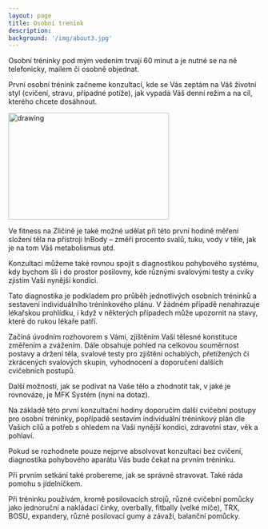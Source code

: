 ```yaml
---
layout: page
title: Osobní trenink
description:
background: '/img/about3.jpg'
---
```


Osobní tréninky pod mým vedením trvají 60 minut a je nutné se na ně telefonicky, mailem či osobně objednat.

První osobní trénink začneme konzultací, kde se Vás zeptám na Váš životní styl (cvičení, stravu, případné potíže), jak vypadá Váš denní režim a na cíl, kterého chcete dosáhnout.


<div class="text-center">
<img src="{{site.baseurl}}/assets/images/sluzby/osobni-trenink.jpg" alt="drawing" width="321" height="214" class="center"/>
</div>


Ve fitness na Zličíně je také možné udělat při této první hodině měření složení těla na přístroji InBody  – změří procento svalů, tuku, vody v těle, jak je na tom Váš metabolismus atd.

Konzultaci můžeme také rovnou spojit s diagnostikou pohybového systému, kdy bychom šli i do prostor posilovny, kde různými svalovými testy a cviky zjistím Vaši nynější kondici.

Tato diagnostika je podkladem pro průběh jednotlivých osobních tréninků a sestavení individuálního tréninkového plánu. V žádném případě nenahrazuje lékařskou prohlídku, i když v některých případech může upozornit na stavy, které do rukou lékaře patří.

Začíná úvodním rozhovorem s Vámi, zjištěním Vaší tělesné konstituce změřením a zvážením. Dále obsahuje pohled na celkovou souměrnost postavy a držení těla, svalové testy pro zjištění ochablých, přetížených či zkrácených svalových skupin, vyhodnocení a doporučení dalších cvičebních postupů.

Další možností, jak se podívat na Vaše tělo a zhodnotit tak, v jaké je rovnováze, je MFK Systém (nyní na dotaz).

Na základě této první konzultační hodiny doporučím další cvičební postupy pro osobní tréninky, popřípadě sestavím individuální tréninkový plán dle Vašich cílů a potřeb s ohledem na Vaši nynější kondici, zdravotní stav, věk a pohlaví.

Pokud se rozhodnete pouze nejprve absolvovat konzultaci bez cvičení, diagnostika pohybového aparátu Vás bude čekat na prvním tréninku.



Při prvním setkání také probereme, jak se správně stravovat. Také ráda pomohu s jídelníčkem.



Při tréninku používám, kromě posilovacích strojů, různé cvičební pomůcky jako jednoruční a nakládací činky, overbally, fitbally (velké míče), TRX, BOSU, expandery, různé posilovací gumy a závaží, balanční pomůcky.